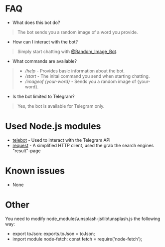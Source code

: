 # FAQ

* What does this bot do?
> The bot sends you a random image of a word you provide.

* How can I interact with the bot?
> Simply start chatting with [@Random_Image_Bot](https://t.me/Random_Image_Bot).

* What commands are available?
> * _/help_ - Provides basic information about the bot.
> * _/start_ - The inital command you send when starting chatting.
> * _/imageof {your-word}_ - Sends you a random image of {your-word}.

* Is the bot limited to Telegram?
> Yes, the bot is available for Telegram only.

# Used Node.js modules

* [telebot](https://www.npmjs.com/package/telebot) - Used to interact with the Telegram API
* [request](https://www.npmjs.com/package/request) - A simplified HTTP client, used the grab the search engines "result"-page

# Known issues

* None

# Other
You need to modify node_modules\unsplash-js\lib\unsplash.js the following way: 

* export toJson: exports.toJson = toJson;
* import module node-fetch: const fetch = require('node-fetch');